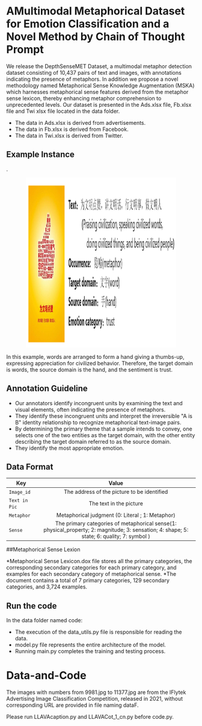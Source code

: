 # AMultimodal Metaphorical Dataset for Emotion Classification and a Novel Method by Chain of Thought Prompt

We release the DepthSenseMET Dataset, a multimodal metaphor detection dataset consisting of 10,437 pairs of text and images, with annotations indicating the presence of metaphors. In addition we propose a  novel methodology named Metaphorical Sense Knowledge Augmentation (MSKA) which harnesses metaphorical sense features derived from the metaphor sense lexicon, thereby enhancing metaphor comprehension to unprecedented levels.
Our dataset is presented in the Ads.xlsx file, Fb.xlsx file and Twi xlsx file located in the data folder.
* The data in Ads.xlsx is derived from advertisements.
* The data in Fb.xlsx is derived from Facebook.
* The data in Twi.xlsx is derived from Twitter.

## Example Instance

.<div align='center'><img src='Ansample_cn.png' width="400" height="450"></div>

In this example, words are arranged to form a hand giving a thumbs-up, expressing appreciation for civilized behavior. Therefore, the target domain is words, the source domain is the hand, and the sentiment is trust.

## Annotation Guideline


* Our annotators identify incongruent units by examining the text and visual elements, often indicating the presence of metaphors. 
* They identify these incongruent units and interpret the irreversible "A is B" identity relationship to recognize metaphorical text-image pairs.
* By determining the primary theme that a sample intends to convey, one selects one of the two entities as the target domain, with the other entity describing the target domain referred to as the source domain.
* They identify the most appropriate emotion.




## Data Format


| Key                     |                                    Value                                    |
|-------------------------|:---------------------------------------------------------------------------:|
| `Image_id`            |                The address of the picture to be identified                  |
| `Text in Pic`     |                                          The  text in the picture                              |
| `Metaphor`|           Metaphorical judgment (0: Literal ; 1: Metaphor)          |
| `Sense`            |                       The primary categories of metaphorical sense(1: physical_property; 2: magnitude; 3: sensation; 4: shape; 5: state; 6: quality; 7: symbol )                 |


##Metaphorical Sense Lexion

*Metaphorical Sense Lexicon.dox file stores all the primary categories, the corresponding secondary categories for each primary category, and examples for each secondary category of metaphorical sense.
*The document contains a total of 7 primary categories, 129 secondary categories, and 3,724 examples.

## Run the code
In the data folder named code:
* The execution of the data_utils.py file is responsible for reading the data.
* model.py file represents the entire architecture of the model.
* Running main.py completes the training and testing process.










# Data-and-Code
The images with numbers from 9981.jpg to 11377.jpg are from the IFlytek Advertising Image Classification Competition, released in 2021, without corresponding URL are provided in file naming dataF.

Please run LLAVAcaption.py and LLAVACot_1_cn.py before code.py.
